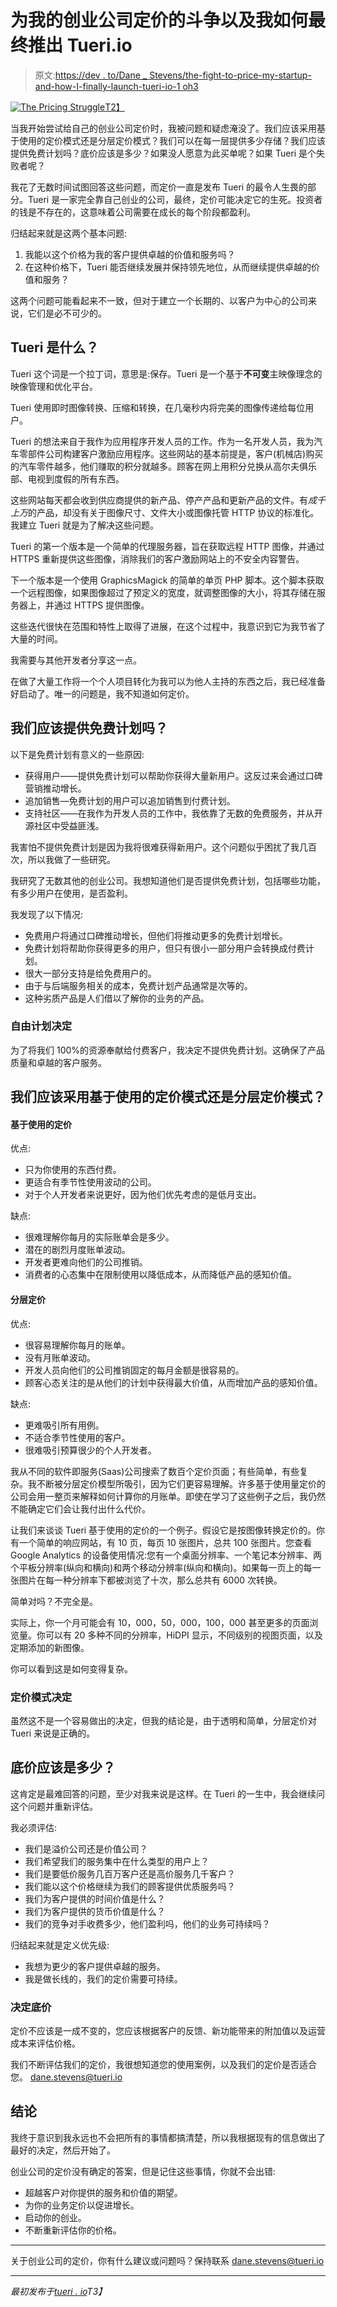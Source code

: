 # 为我的创业公司定价的斗争以及我如何最终推出 Tueri.io

> 原文:[https://dev . to/Dane _ Stevens/the-fight-to-price-my-startup-and-how-I-finally-launch-tueri-io-1 oh3](https://dev.to/dane_stevens/the-struggle-to-price-my-startup-and-how-i-finally-launched-tueri-io-1oh3)

[![The Pricing Struggle](../Images/89d6f237fd1cc39943271822ba5dc745.png)T2】](https://res.cloudinary.com/practicaldev/image/fetch/s--OY2LUWDR--/c_limit%2Cf_auto%2Cfl_progressive%2Cq_auto%2Cw_880/https://cdn.tueri.io/274877907177/the-pricing-struggle.jpg)

当我开始尝试给自己的创业公司定价时，我被问题和疑虑淹没了。我们应该采用基于使用的定价模式还是分层定价模式？我们可以在每一层提供多少存储？我们应该提供免费计划吗？底价应该是多少？如果没人愿意为此买单呢？如果 Tueri 是个失败者呢？

我花了无数时间试图回答这些问题，而定价一直是发布 Tueri 的最令人生畏的部分。Tueri 是一家完全靠自己创业的公司，最终，定价可能决定它的生死。投资者的钱是不存在的，这意味着公司需要在成长的每个阶段都盈利。

归结起来就是这两个基本问题:

1.  我能以这个价格为我的客户提供卓越的价值和服务吗？
2.  在这种价格下，Tueri 能否继续发展并保持领先地位，从而继续提供卓越的价值和服务？

这两个问题可能看起来不一致，但对于建立一个长期的、以客户为中心的公司来说，它们是必不可少的。

## Tueri 是什么？

Tueri 这个词是一个拉丁词，意思是:保存。Tueri 是一个基于**不可变**主映像理念的映像管理和优化平台。

Tueri 使用即时图像转换、压缩和转换，在几毫秒内将完美的图像传递给每位用户。

Tueri 的想法来自于我作为应用程序开发人员的工作。作为一名开发人员，我为汽车零部件公司构建客户激励应用程序。这些网站的基本前提是，客户(机械店)购买的汽车零件越多，他们赚取的积分就越多。顾客在网上用积分兑换从高尔夫俱乐部、电视到度假的所有东西。

这些网站每天都会收到供应商提供的新产品、停产产品和更新产品的文件。有*成千上万*的产品，却没有关于图像尺寸、文件大小或图像托管 HTTP 协议的标准化。我建立 Tueri 就是为了解决这些问题。

Tueri 的第一个版本是一个简单的代理服务器，旨在获取远程 HTTP 图像，并通过 HTTPS 重新提供这些图像，消除我们的客户激励网站上的不安全内容警告。

下一个版本是一个使用 GraphicsMagick 的简单的单页 PHP 脚本。这个脚本获取一个远程图像，如果图像超过了预定义的宽度，就调整图像的大小，将其存储在服务器上，并通过 HTTPS 提供图像。

这些迭代很快在范围和特性上取得了进展，在这个过程中，我意识到它为我节省了大量的时间。

我需要与其他开发者分享这一点。

在做了大量工作将一个个人项目转化为我可以为他人主持的东西之后，我已经准备好启动了。唯一的问题是，我不知道如何定价。

## 我们应该提供免费计划吗？

以下是免费计划有意义的一些原因:

*   获得用户——提供免费计划可以帮助你获得大量新用户。这反过来会通过口碑营销推动增长。
*   追加销售—免费计划的用户可以追加销售到付费计划。
*   支持社区——在我作为开发人员的工作中，我依靠了无数的免费服务，并从开源社区中受益匪浅。

我害怕不提供免费计划是因为我将很难获得新用户。这个问题似乎困扰了我几百次，所以我做了一些研究。

我研究了无数其他的创业公司。我想知道他们是否提供免费计划，包括哪些功能，有多少用户在使用，是否盈利。

我发现了以下情况:

*   免费用户将通过口碑推动增长，但他们将推动更多的免费计划增长。
*   免费计划将帮助你获得更多的用户，但只有很小一部分用户会转换成付费计划。
*   很大一部分支持是给免费用户的。
*   由于与后端服务相关的成本，免费计划产品通常是次等的。
*   这种劣质产品是人们借以了解你的业务的产品。

### [](#the-free-plan-decision)自由计划决定

为了将我们 100%的资源奉献给付费客户，我决定不提供免费计划。这确保了产品质量和卓越的客户服务。

## [](#should-we-have-a-usagebased-or-tiered-pricing-model)我们应该采用基于使用的定价模式还是分层定价模式？

#### [](#usagebased-pricing)基于使用的定价

优点:

*   只为你使用的东西付费。
*   更适合有季节性使用波动的公司。
*   对于个人开发者来说更好，因为他们优先考虑的是低月支出。

缺点:

*   很难理解你每月的实际账单会是多少。
*   潜在的剧烈月度账单波动。
*   开发者更难向他们的公司推销。
*   消费者的心态集中在限制使用以降低成本，从而降低产品的感知价值。

#### [](#tiered-pricing)分层定价

优点:

*   很容易理解你每月的账单。
*   没有月账单波动。
*   开发人员向他们的公司推销固定的每月金额是很容易的。
*   顾客心态关注的是从他们的计划中获得最大价值，从而增加产品的感知价值。

缺点:

*   更难吸引所有用例。
*   不适合季节性使用的客户。
*   很难吸引预算很少的个人开发者。

我从不同的软件即服务(Saas)公司搜索了数百个定价页面；有些简单，有些复杂。我不断被分层定价模型所吸引，因为它们更容易理解。许多基于使用量定价的公司会用一整页来解释如何计算你的月账单。即使在学习了这些例子之后，我仍然不能确定它们会让我付出什么代价。

让我们来谈谈 Tueri 基于使用的定价的一个例子。假设它是按图像转换定价的。你有一个简单的响应网站，有 10 页，每页 10 张图片，总共 100 张图片。您查看 Google Analytics 的设备使用情况:您有一个桌面分辨率、一个笔记本分辨率、两个平板分辨率(纵向和横向)和两个移动分辨率(纵向和横向)。如果每一页上的每一张图片在每一种分辨率下都被浏览了十次，那么总共有 6000 次转换。

简单对吗？不完全是。

实际上，你一个月可能会有 10，000，50，000，100，000 甚至更多的页面浏览量。你可以有 20 多种不同的分辨率，HiDPI 显示，不同级别的视图页面，以及定期添加的新图像。

你可以看到这是如何变得复杂。

### [](#the-pricing-model-decision)定价模式决定

虽然这不是一个容易做出的决定，但我的结论是，由于透明和简单，分层定价对 Tueri 来说是正确的。

## [](#what-should-the-base-price-be)底价应该是多少？

这肯定是最难回答的问题，至少对我来说是这样。在 Tueri 的一生中，我会继续问这个问题并重新评估。

我必须评估:

*   我们是溢价公司还是价值公司？
*   我们希望我们的服务集中在什么类型的用户上？
*   我们是要低价服务几百万客户还是高价服务几千客户？
*   我们能以这个价格继续为我们的顾客提供优质服务吗？
*   我们为客户提供的时间价值是什么？
*   我们为客户提供的货币价值是什么？
*   我们的竞争对手收费多少，他们盈利吗，他们的业务可持续吗？

归结起来就是定义优先级:

*   我想为更少的客户提供卓越的服务。
*   我是做长线的，我们的定价需要可持续。

### [](#the-base-price-decision)决定底价

定价不应该是一成不变的，您应该根据客户的反馈、新功能带来的附加值以及运营成本来评估价格。

我们不断评估我们的定价，我很想知道您的使用案例，以及我们的定价是否适合您。 [dane.stevens@tueri.io](//mailto:dane.stevens@tueri.io)

## [](#conclusion)结论

我终于意识到我永远也不会把所有的事情都搞清楚，所以我根据现有的信息做出了最好的决定，然后开始了。

创业公司的定价没有确定的答案，但是记住这些事情，你就不会出错:

*   超越客户对你提供的服务和价值的期望。
*   为你的业务定价以促进增长。
*   启动你的创业。
*   不断重新评估你的价格。

* * *

关于创业公司的定价，你有什么建议或问题吗？保持联系 [dane.stevens@tueri.io](//mailto:dane.stevens@tueri.io)

* * *

*最初发布于[tueri . io](https://tueri.io/blog/2019-08-14-the-struggle-to-price-my-startup-and-how-i-finally-launched-tueri/?utm_source=Dev.To&utm_medium=Post&utm_campaign=Pricing)T3】*